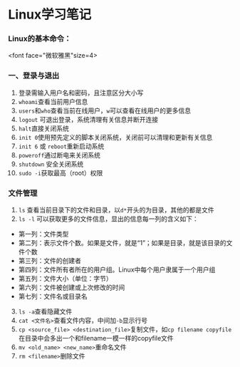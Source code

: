 # Linux学习笔记  
### Linux的基本命令：  
<font face="微软雅黑"size=4>  

### 一、登录与退出
1. 登录需输入用户名和密码，且注意区分大小写  
2. `whoami`查看当前用户信息  
3. `users`和`who`查看当前在线用户，`w`可以查看在线用户的更多信息  
4. `logout` 可退出登录，系统清理有关信息并断开连接  
5. `halt`直接关闭系统  
6. `init 0`使用预先定义的脚本关闭系统，关闭前可以清理和更新有关信息  
7. `init 6` 或 `reboot`重新启动系统
8. `poweroff`通过断电来关闭系统  
9. `shutdown` 安全关闭系统 
10. `sudo -i`获取最高（root）权限
 
  
### 文件管理  
1. `ls` 查看当前目录下的文件和目录，以`d*`开头的为目录，其他的都是文件  
2. `ls -l` 可以获取更多的文件信息，显出的信息每一列的含义如下：
 *  第一列：文件类型
 *  第二列：表示文件个数。如果是文件，就是“1”；如果是目录，就是该目录的文件个数
 *  第三列：文件的创建者
 *  第四列：文件所有者所在的用户组。Linux中每个用户隶属于一个用户组
 *  第五列：文件大小（单位：字节）
 *  第六列：文件被创建或上次修改的时间
 *  第七列：文件名或目录名
3. `ls -a`查看隐藏文件
4. `cat <文件名>`查看文件内容，中间加`-b`显示行号
5. `cp <source_file> <destination_file>`复制文件，如`cp filename copyfile`在目录中会多出一个和filename一模一样的copyfile文件
6. `mv <old_name> <new_name>`重命名文件
7. `rm <filename>`删除文件